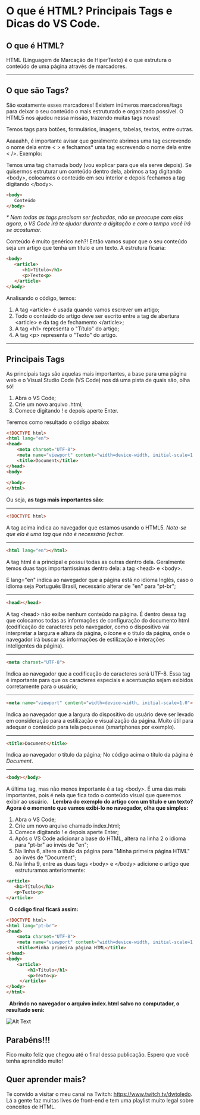 # O que é HTML? Principais Tags e Dicas do VS Code.

## **O que é HTML?**

HTML (Linguagem de Marcação de HiperTexto) é o que estrutura o conteúdo de uma página através de marcadores.
___

## **O que são Tags?**

São exatamente esses marcadores! Existem inúmeros marcadores/tags para deixar o seu conteúdo o mais estruturado e organizado possível. O HTML5 nos ajudou nessa missão, trazendo muitas tags novas!

Temos tags para botões, formulários, imagens, tabelas, textos, entre outras.

Aaaaahh, é importante avisar que geralmente abrimos uma tag escrevendo o nome dela entre < > e fechamos* uma tag escrevendo o nome dela entre < />. Exemplo:

Temos uma tag chamada body (vou explicar para que ela serve depois). Se quisermos estruturar um conteúdo dentro dela, abrimos a tag digitando \<body>, colocamos o conteúdo em seu interior e depois fechamos a tag digitando \</body>.

```html
<body>
   Conteúdo
</body>
```

*\* Nem todas as tags precisam ser fechadas, não se preocupe com elas agora, o VS Code irá te ajudar durante a digitação e com o tempo você irá se acostumar.*
&nbsp;

Conteúdo é muito genérico neh?!
Então vamos supor que o seu conteúdo seja um artigo que tenha um título e um texto. A estrutura ficaria:

```html
<body>
   <article>
      <h1>Título</h1>
      <p>Texto<p>
   </article>
</body>
```

Analisando o código, temos:
1. A tag \<article> é usada quando vamos escrever um artigo;
2. Todo o conteúdo do artigo deve ser escrito entre a tag de abertura \<article> e da tag de fechamento \</article>;
3. A tag \<h1> representa o "Título" do artigo;
4. A tag \<p> representa o "Texto" do artigo.

___

## **Principais Tags**


As principais tags são aquelas mais importantes, a base para uma página web e o Visual Studio Code (VS Code) nos dá uma pista de quais são, olha só!
&nbsp;

1. Abra o VS Code;
2. Crie um novo arquivo .html;
3. Comece digitando ! e depois aperte Enter.

Teremos como resultado o código abaixo:

```html
<!DOCTYPE html>
<html lang="en">
<head>
    <meta charset="UTF-8">
    <meta name="viewport" content="width=device-width, initial-scale=1.0">
    <title>Document</title>
</head>
<body>
    
</body>
</html>
```
Ou seja, **as tags mais importantes são:**

___

```html
<!DOCTYPE html>
```
A tag acima indica ao navegador que estamos usando o HTML5.
*Nota-se que ela é uma tag que não é necessário fechar.*

___

```html
<html lang="en"></html>
```
A tag html é a principal e possui todas as outras dentro dela. Geralmente temos duas tags importantíssimas dentro dela: a tag \<head> e \<body>.

E lang="en" indica ao navegador que a página está no idioma Inglês, caso o idioma seja Português Brasil, necessário alterar de "en" para "pt-br";
___

```html
<head></head>    
```
A tag \<head> não exibe nenhum conteúdo na página. É dentro dessa tag que colocamos todas as informações de configuração do documento html (codificação de caracteres pelo navegador, como o dispositivo vai interpretar a largura e altura da página, o ícone e o título da página, onde o navegador irá buscar as informações de estilização e interações inteligentes da página).
___

```html
<meta charset="UTF-8">
```
Indica ao navegador que a codificação de caracteres será UTF-8. Essa tag é importante para que os caracteres especiais e acentuação sejam exibidos corretamente para o usuário;
___

```html
<meta name="viewport" content="width=device-width, initial-scale=1.0">
```
Indica ao navegador que a largura do dispositivo do usuário deve ser levado em consideração para a estilização e visualização da página. Muito útil para adequar o conteúdo para tela pequenas (smartphones por exemplo).
___

```html
<title>Document</title>
```
Indica ao navegador o título da página; No código acima o título da página é *Document*.
___

```html
<body></body>
```
A última tag, mas não menos importante é a tag \<body>. É uma das mais importantes, pois é nela que fica todo o conteúdo visual que queremos exibir ao usuário.
&nbsp;
**Lembra do exemplo do artigo com um título e um texto?
Agora é o momento que vamos exibí-lo no navegador, olha que simples:**

1. Abra o VS Code;
2. Crie um novo arquivo chamado index.html;
3. Comece digitando ! e depois aperte Enter;
4. Após o VS Code adicionar a base do HTML, altera na linha 2 o idioma para "pt-br" ao invés de "en";
5. Na linha 6, altere o título da página para "Minha primeira página HTML" ao invés de "Document";
6. Na linha 9, entre as duas tags \<body> e \</body> adicione o artigo que estruturamos anteriormente:
```html
<article>
   <h1>Título</h1>
   <p>Texto<p>
</article>
```
&nbsp;
**O código final ficará assim:**

```html
<!DOCTYPE html>
<html lang="pt-br">
<head>
    <meta charset="UTF-8">
    <meta name="viewport" content="width=device-width, initial-scale=1.0">
    <title>Minha primeira página HTML</title>
</head>
<body>
    <article>
        <h1>Título</h1>
        <p>Texto<p>
     </article>  
</body>
</html>
```

&nbsp;
**Abrindo no navegador o arquivo index.html salvo no computador, o resultado será:**

![Alt Text](https://dev-to-uploads.s3.amazonaws.com/i/kojrph45d04hrt7k3rq8.PNG)

## **Parabéns!!!**
Fico muito feliz que chegou até o final dessa publicação.
Espero que você tenha aprendido muito!

## **Quer aprender mais?**
Te convido a visitar o meu canal na Twitch: https://www.twitch.tv/dwtoledo.
Lá a gente faz muitas lives de front-end e tem uma playlist muito legal sobre conceitos de HTML. 
